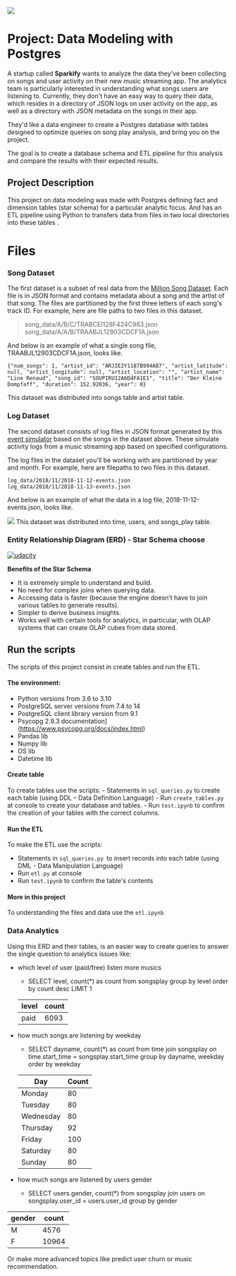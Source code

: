
![](https://miro.medium.com/max/1400/1*l6ukY_v43LK9LB9fjV2f0g.png)

# Project: Data Modeling with Postgres

A startup called **Sparkify** wants to analyze the data they've been collecting on songs and user activity on their new music streaming app. The analytics team is particularly interested in understanding what songs users are listening to. Currently, they don't have an easy way to query their data, which resides in a directory of JSON logs on user activity on the app, as well as a directory with JSON metadata on the songs in their app.

They'd like a data engineer to create a Postgres database with tables designed to optimize queries on song play analysis, and bring you on the project. 

The goal is to create a database schema and ETL pipeline for this analysis and compare the results with their expected results.

## Project Description

This project on data modeling was made with Postgres defining fact and dimension tables (star schema) for a particular analytic focus. And has an ETL pipeline using Python to transfers data from files in two local directories into these tables .

# Files

### Song Dataset

The first dataset is a subset of real data from the [Million Song Dataset](http://millionsongdataset.com/). Each file is in JSON format and contains metadata about a song and the artist of that song. The files are partitioned by the first three letters of each song's track ID. For example, here are file paths to two files in this dataset.

>song_data/A/B/C/TRABCEI128F424C983.json
song_data/A/A/B/TRAABJL12903CDCF1A.json


And below is an example of what a single song file, TRAABJL12903CDCF1A.json, looks like.

```
{"num_songs": 1, "artist_id": "ARJIE2Y1187B994AB7", "artist_latitude": null, "artist_longitude": null, "artist_location": "", "artist_name": "Line Renaud", "song_id": "SOUPIRU12A6D4FA1E1", "title": "Der Kleine Dompfaff", "duration": 152.92036, "year": 0}
```
This dataset was distributed into songs table and artist table.

### Log Dataset

The second dataset consists of log files in JSON format generated by this [event simulator](https://github.com/Interana/eventsim) based on the songs in the dataset above. These simulate activity logs from a music streaming app based on specified configurations.

The log files in the dataset you'll be working with are partitioned by year and month. For example, here are filepaths to two files in this dataset.
```
log_data/2018/11/2018-11-12-events.json
log_data/2018/11/2018-11-13-events.json
```
And below is an example of what the data in a log file, 2018-11-12-events.json, looks like.

![](https://video.udacity-data.com/topher/2019/February/5c6c15e9_log-data/log-data.png)
This dataset was distributed into time, users, and songs_play table.

### Entity Relationship Diagram (ERD) - Star Schema choose

<a href="https://ibb.co/DDTg6GK"><img src="https://i.ibb.co/hRw1nX8/udacity.png" alt="udacity" border="0"></a>

 **Benefits of the Star Schema**

-   It is extremely simple to understand and build.
-   No need for complex joins when querying data.
-   Accessing data is faster (because the engine doesn’t have to join various tables to generate results).
-   Simpler to derive business insights.
-   Works well with certain tools for analytics, in particular, with OLAP systems that can create OLAP cubes from data stored.


## Run the scripts
The scripts of this project consist in create tables and run the ETL.

#### The environment:
-  Python versions from 3.6 to 3.10    
-  PostgreSQL server versions from 7.4 to 14    
-  PostgreSQL client library version from 9.1
-  Psycopg 2.9.3 documentation](https://www.psycopg.org/docs/index.html)
- Pandas lib
- Numpy lib
- OS lib
- Datetime lib
 
#### Create table
To create tables use the scripts:
	-  Statements in `sql_queries.py` to create each table (using DDL – Data Definition Language)
	- Run `create_tables.py` at console to create your database and tables.
	- Run `test.ipynb` to confirm the creation of your tables with the correct columns. 
	
#### Run the ETL
To make the ETL use the scripts:
- Statements in `sql_queries.py `to insert records into each table (using DML - Data Manipulation Language)
- Run `etl.py` at console
- Run `test.ipynb` to confirm the table's contents 
	 

#### More in this project
To understanding the files and data use the  `etl.ipynb `

### Data Analytics

Using this ERD and their tables, is an easier way to create queries to answer the single question to analytics issues like:
- which level of user  (paid/free) listen  more musics
	- SELECT  level, count(*) as count from songsplay group by level order by count desc LIMIT 1

	| level | count |
	|--|--|
	| paid | 6093 |
	
- how much songs are listening by weekday
	- SELECT  dayname, count(*) as count from time join songsplay on time.start_time = songsplay.start_time group by dayname, weekday order by weekday
	
	|Day|Count  |
	|--|--|
	| Monday | 80  |
	| Tuesday | 80 |
	| Wednesday | 80 |
	| Thursday | 92 |
	| Friday | 100 |
	| Saturday | 80 |
	| Sunday | 80 |

- how much songs are listened by users  gender
	- SELECT users.gender, count(*) from songsplay join users on songsplay.user_id = users.user_id group by gender

| gender | count  |
|--|--|
| M | 4576 |
| F | 10964 |

Or make more advanced topics like predict user churn or music recommendation.
 
